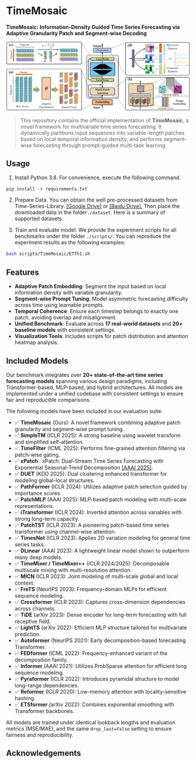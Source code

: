 # TimeMosaic

**TimeMosaic: Information-Density Guided Time Series Forecasting via Adaptive Granularity Patch and Segment-wise Decoding**

![Framework](./figure/framework.png)

> This repository contains the official implementation of **TimeMosaic**, a novel framework for multivariate time series forecasting. It dynamically partitions input sequences into variable-length patches based on local temporal information density, and performs segment-wise forecasting through prompt-guided multi-task learning.


## Usage

1. Install Python 3.8. For convenience, execute the following command.

```
pip install -r requirements.txt
```

2. Prepare Data. You can obtain the well pre-processed datasets from Time-Series-Library. [[Google Drive]](https://drive.google.com/drive/folders/13Cg1KYOlzM5C7K8gK8NfC-F3EYxkM3D2?usp=sharing) or [[Baidu Drive]](https://pan.baidu.com/s/1r3KhGd0Q9PJIUZdfEYoymg?pwd=i9iy), Then place the downloaded data in the folder`./dataset`. Here is a summary of supported datasets.

3. Train and evaluate model. We provide the experiment scripts for all benchmarks under the folder `./scripts/`. You can reproduce the experiment results as the following examples:
```bash
bash scripts/TimeMosaic/ETTh1.sh
```


## Features

- **Adaptive Patch Embedding**: Segment the input based on local information density with variable granularity.
- **Segment-wise Prompt Tuning**: Model asymmetric forecasting difficulty across time using learnable prompts.
- **Temporal Coherence**: Ensure each timestep belongs to exactly one patch, avoiding overlap and misalignment.
- **Unified Benchmark**: Evaluate across **17 real-world datasets** and **20+ baseline models** with consistent settings.
- **Visualization Tools**: Includes scripts for patch distribution and attention heatmap analysis.

## Included Models

Our benchmark integrates over **20+ state-of-the-art time series forecasting models** spanning various design paradigms, including Transformer-based, MLP-based, and hybrid architectures. All models are implemented under a unified codebase with consistent settings to ensure fair and reproducible comparisons.

The following models have been included in our evaluation suite:

- ✅ **TimeMosaic** (Ours): A novel framework combining adaptive patch granularity and segment-wise prompt tuning.
- ✅ **SimpleTM** (ICLR 2025): A strong baseline using wavelet transform and simplified self-attention.
- ✅ **TimeFilter** (ICML 2025): Performs fine-grained attention filtering via patch-wise gating.
- ✅ **xPatch** : xPatch: Dual-Stream Time Series Forecasting with Exponential Seasonal-Trend Decomposition [[AAAI 2025]](https://arxiv.org/pdf/2412.17323).
- ✅ **DUET** (KDD 2025): Dual clustering enhanced transformer for modeling global-local structures.
- ✅ **PathFormer** (ICLR 2024): Utilizes adaptive patch selection guided by importance scores.
- ✅ **PatchMLP** (AAAI 2025): MLP-based patch modeling with multi-scale representations.
- ✅ **iTransformer** (ICLR 2024): Inverted attention across variables with strong long-term capacity.
- ✅ **PatchTST** (ICLR 2023): A pioneering patch-based time series transformer using channel-wise attention.
- ✅ **TimesNet** (ICLR 2023): Applies 2D variation modeling for general time series tasks.
- ✅ **DLinear** (AAAI 2023): A lightweight linear model shown to outperform many deep models.
- ✅ **TimeMixer / TimeMixer++** (ICLR 2024/2025): Decomposable multiscale mixing with multi-resolution attention.
- ✅ **MICN** (ICLR 2023): Joint modeling of multi-scale global and local context.
- ✅ **FreTS** (NeurIPS 2023): Frequency-domain MLPs for efficient sequence modeling.
- ✅ **Crossformer** (ICLR 2023): Captures cross-dimension dependencies across channels.
- ✅ **TiDE** (arXiv 2023): Dense encoder for long-term forecasting with full receptive field.
- ✅ **LightTS** (arXiv 2022): Efficient MLP structure tailored for multivariate prediction.
- ✅ **Autoformer** (NeurIPS 2021): Early decomposition-based forecasting Transformer.
- ✅ **FEDformer** (ICML 2022): Frequency-enhanced variant of the decomposition family.
- ✅ **Informer** (AAAI 2021): Utilizes ProbSparse attention for efficient long sequence modeling.
- ✅ **Pyraformer** (ICLR 2022): Introduces pyramidal structure to model long-range dependencies.
- ✅ **Reformer** (ICLR 2020): Low-memory attention with locality-sensitive hashing.
- ✅ **ETSformer** (arXiv 2022): Combines exponential smoothing with Transformer backbones.

All models are trained under identical lookback lengths and evaluation metrics (MSE/MAE), and the same `drop_last=False` setting to ensure fairness and reproducibility.


## Acknowledgements